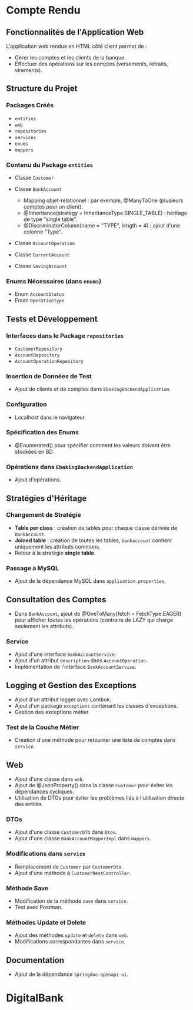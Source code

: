 # Compte Rendu

## Fonctionnalités de l'Application Web

L'application web rendue en HTML côté client permet de :
- Gérer les comptes et les clients de la banque.
- Effectuer des opérations sur les comptes (versements, retraits, virements).

## Structure du Projet

### Packages Créés
- `entities`
- `web`
- `repositories`
- `services`
- `enums`
- `mappers`

### Contenu du Package `entities`
- Classe `Customer`
- Classe `BankAccount`
  - Mapping objet-relationnel : par exemple, @ManyToOne (plusieurs comptes pour un client).
  - @Inheritance(strategy = InheritanceType.SINGLE_TABLE) : héritage de type "single table".
  - @DiscriminatorColumn(name = "TYPE", length = 4) : ajout d'une colonne "Type".

- Classe `AccountOperation`
- Classe `CurrentAccount`
- Classe `SavingAccount`

### Enums Nécessaires (dans `enums`)
- Enum `AccountStatus`
- Enum `OperationType`

## Tests et Développement

### Interfaces dans le Package `repositories`
- `CustomerRepository`
- `AccountRepository`
- `AccountOperationRepository`

### Insertion de Données de Test
- Ajout de clients et de comptes dans `EbakingBackendApplication`.

### Configuration
- Localhost dans le navigateur.

### Spécification des Enums
- @Enumerated() pour spécifier comment les valeurs doivent être stockées en BD.

### Opérations dans `EbakingBackendApplication`
- Ajout d'opérations.

## Stratégies d'Héritage

### Changement de Stratégie
- **Table per class** : création de tables pour chaque classe dérivée de `BankAccount`.
- **Joined table** : création de toutes les tables, `bankaccount` contient uniquement les attributs communs.
- Retour à la stratégie **single table**.

### Passage à MySQL
- Ajout de la dépendance MySQL dans `application.properties`.

## Consultation des Comptes
- Dans `BankAccount`, ajout de @OneToMany(fetch = FetchType.EAGER) pour afficher toutes les opérations (contraire de LAZY qui charge seulement les attributs).

### Service
- Ajout d'une interface `BankAccountService`.
- Ajout d'un attribut `description` dans `AccountOperation`.
- Implémentation de l'interface `BankAccountService`.

## Logging et Gestion des Exceptions
- Ajout d'un attribut logger avec Lombok.
- Ajout d'un package `exceptions` contenant les classes d'exceptions.
- Gestion des exceptions métier.

### Test de la Couche Métier
- Création d'une méthode pour retourner une liste de comptes dans `service`.

## Web
- Ajout d'une classe dans `web`.
- Ajout de @JsonProperty() dans la classe `Customer` pour éviter les dépendances cycliques.
- Utilisation de DTOs pour éviter les problèmes liés à l'utilisation directe des entités.

### DTOs
- Ajout d'une classe `CustomerDTO` dans `Dtos`.
- Ajout d'une classe `BankAccountMapperImpl` dans `mappers`.

### Modifications dans `service`
- Remplacement de `Customer` par `CustomerDto`.
- Ajout d'une méthode à `CustomerRestController`.

### Méthode Save
- Modification de la méthode `save` dans `service`.
- Test avec Postman.

### Méthodes Update et Delete
- Ajout des méthodes `update` et `delete` dans `web`.
- Modifications correspondantes dans `service`.

## Documentation
- Ajout de la dépendance `springdoc-openapi-ui`.

# DigitalBank
